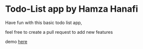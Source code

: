 # Todo-List app by Hamza Hanafi

Have fun with this basic todo list app, 

feel free to create a pull request to add new features

demo [here](https://hamzahanafi11.github.io/todo-list/)
